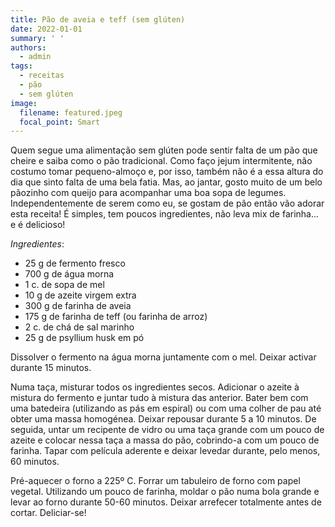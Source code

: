 ```yaml
---
title: Pão de aveia e teff (sem glúten)
date: 2022-01-01
summary: ' '
authors:
  - admin
tags:
  - receitas
  - pão
  - sem glúten
image:
  filename: featured.jpeg
  focal_point: Smart
---
```


Quem segue uma alimentação sem glúten pode sentir falta de um pão que cheire e saiba como o pão tradicional. Como faço jejum intermitente, não costumo tomar pequeno-almoço e, por isso, também não é a essa altura do dia que sinto falta de uma bela fatia. Mas, ao jantar, gosto muito de um belo pãozinho com queijo para acompanhar uma boa sopa de legumes. Independentemente de serem como eu, se gostam de pão então vão adorar esta receita! É simples, tem poucos ingredientes, não leva mix de farinha... e é delicioso!

_Ingredientes_:
- 25 g de fermento fresco
- 700 g de água morna
- 1 c. de sopa de mel
- 10 g de azeite virgem extra
- 300 g de farinha de aveia
- 175 g de farinha de teff (ou farinha de arroz)
- 2 c. de chá de sal marinho
- 25 g de psyllium husk em pó 

Dissolver o fermento na água morna juntamente com o mel. Deixar activar durante 15 minutos. 

Numa taça, misturar todos os ingredientes secos. Adicionar o azeite à mistura do fermento e juntar tudo à mistura das anterior. Bater bem com uma batedeira (utilizando as pás em espiral) ou com uma colher de pau até obter uma massa homogénea. Deixar repousar durante 5 a 10 minutos. De seguida, untar um recipente de vidro ou uma taça grande com um pouco de azeite e colocar nessa taça a massa do pão, cobrindo-a com um pouco de farinha. Tapar com película aderente e deixar levedar durante, pelo menos, 60 minutos. 

Pré-aquecer o forno a 225º C. Forrar um tabuleiro de forno com papel vegetal. Utilizando um pouco de farinha, moldar o pão numa bola grande e levar ao forno durante 50-60 minutos. Deixar arrefecer totalmente antes de cortar. Deliciar-se! 